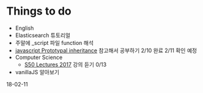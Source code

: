 # Things to do

* English
* Elasticsearch 튜토리얼
* 주말에 _script 파일 function 해석
* [javascript Prototypal inheritance](https://spacewalk.atlassian.net/wiki/spaces/DWS/blog/2018/01/02/1639381/2018.01.08+Javascript+Prototypal+inheritance) 참고해서 공부하기 2/10 완료 2/11 확인 예정
* Computer Science 
  * [S50 Lectures 2017](https://www.youtube.com/watch?v=y62zj9ozPOM&list=PLhQjrBD2T3828ZVcVzEIhsHVgjANGZveu) 강의 듣기 0/13
* vanillaJS 알아보기



18-02-11

